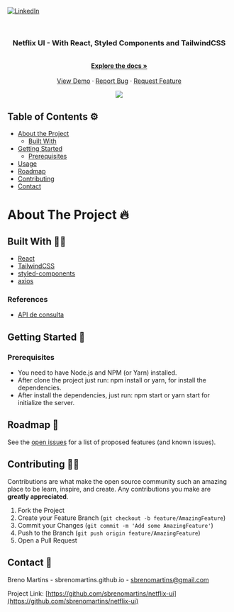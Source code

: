 [![LinkedIn][linkedin-shield]][linkedin-url]



<!-- PROJECT LOGO -->
<br />
<p align="center">

  <h3 align="center">Netflix UI - With React, Styled Components and TailwindCSS</h3>

  <p align="center">
    <br />
    <a href="https://github.com/sbrenomartins/netflix-ui"><strong>Explore the docs »</strong></a>
    <br />
    <br />
    <a href="https://github.com/sbrenomartins/netflix-ui">View Demo</a>
    ·
    <a href="https://github.com/sbrenomartins/netflix-ui/issues">Report Bug</a>
    ·
    <a href="https://github.com/sbrenomartins/netflix-ui/issues">Request Feature</a>
  </p>
  
  <p align="center">
    <img src="./images/screen.png" />
  </p>
</p>



<!-- TABLE OF CONTENTS -->
## Table of Contents ⚙

* [About the Project](#about-the-project)
  * [Built With](#built-with)
* [Getting Started](#getting-started)
  * [Prerequisites](#prerequisites)
* [Usage](#usage)
* [Roadmap](#roadmap)
* [Contributing](#contributing)
* [Contact](#contact)



<!-- ABOUT THE PROJECT -->
# About The Project 🔥

## Built With 👷‍♀️

* [React](https://pt-br.reactjs.org/)
* [TailwindCSS](https://tailwindcss.com/)
* [styled-components](https://www.styled-components.com/)
* [axios](https://github.com/axios/axios)

### References

* [API de consulta](https://api.themoviedb.org/3)

## Getting Started 🚀

### Prerequisites 

- You need to have Node.js and NPM (or Yarn) installed. 
- After clone the project just run: npm install or yarn, for install the dependencies.
- After install the dependencies, just run: npm start or yarn start for initialize the server.

<!-- ROADMAP -->
## Roadmap 🏁

See the [open issues](https://github.com/sbrenomartins/netflix-ui/issues) for a list of proposed features (and known issues).



<!-- CONTRIBUTING -->
## Contributing 🙋‍♀️

Contributions are what make the open source community such an amazing place to be learn, inspire, and create. Any contributions you make are **greatly appreciated**.

1. Fork the Project
2. Create your Feature Branch (`git checkout -b feature/AmazingFeature`)
3. Commit your Changes (`git commit -m 'Add some AmazingFeature'`)
4. Push to the Branch (`git push origin feature/AmazingFeature`)
5. Open a Pull Request


<!-- CONTACT -->
## Contact 📱

Breno Martins - sbrenomartins.github.io - sbrenomartins@gmail.com

Project Link: [https://github.com/sbrenomartins/netflix-ui](https://github.com/sbrenomartins/netflix-ui)


<!-- MARKDOWN LINKS & IMAGES -->
<!-- https://www.markdownguide.org/basic-syntax/#reference-style-links -->
[linkedin-shield]: https://img.shields.io/badge/-LinkedIn-black.svg?style=flat-square&logo=linkedin&colorB=555
[linkedin-url]: https://linkedin.com/in/breno-m-silva